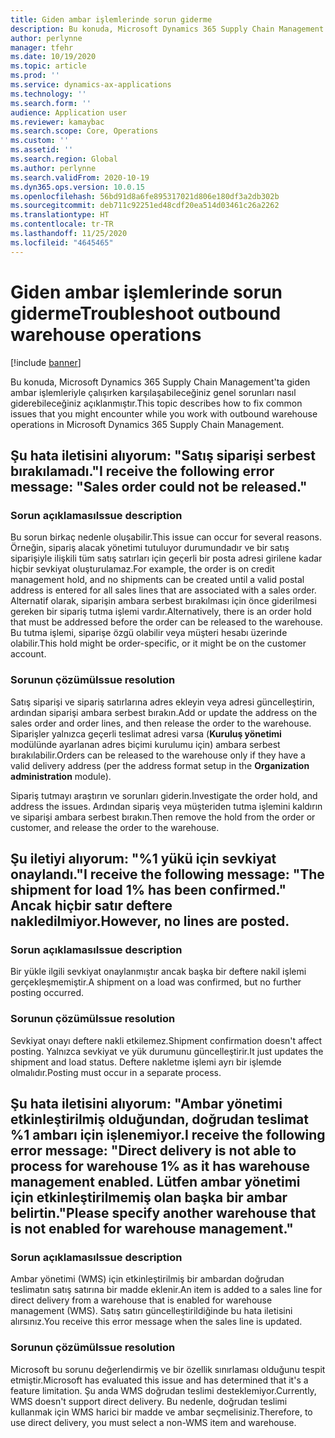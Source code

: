 ```yaml
---
title: Giden ambar işlemlerinde sorun giderme
description: Bu konuda, Microsoft Dynamics 365 Supply Chain Management'ta giden ambar işlemleriyle çalışırken karşılaşabileceğiniz genel sorunları nasıl giderebileceğiniz açıklanmıştır.
author: perlynne
manager: tfehr
ms.date: 10/19/2020
ms.topic: article
ms.prod: ''
ms.service: dynamics-ax-applications
ms.technology: ''
ms.search.form: ''
audience: Application user
ms.reviewer: kamaybac
ms.search.scope: Core, Operations
ms.custom: ''
ms.assetid: ''
ms.search.region: Global
ms.author: perlynne
ms.search.validFrom: 2020-10-19
ms.dyn365.ops.version: 10.0.15
ms.openlocfilehash: 56bd91d8a6fe895317021d806e180df3a2db302b
ms.sourcegitcommit: deb711c92251ed48cdf20ea514d03461c26a2262
ms.translationtype: HT
ms.contentlocale: tr-TR
ms.lasthandoff: 11/25/2020
ms.locfileid: "4645465"
---
```

# <a name="troubleshoot-outbound-warehouse-operations"></a><span data-ttu-id="3fd35-103">Giden ambar işlemlerinde sorun giderme</span><span class="sxs-lookup"><span data-stu-id="3fd35-103">Troubleshoot outbound warehouse operations</span></span>

[!include [banner](../includes/banner.md)]

<span data-ttu-id="3fd35-104">Bu konuda, Microsoft Dynamics 365 Supply Chain Management'ta giden ambar işlemleriyle çalışırken karşılaşabileceğiniz genel sorunları nasıl giderebileceğiniz açıklanmıştır.</span><span class="sxs-lookup"><span data-stu-id="3fd35-104">This topic describes how to fix common issues that you might encounter while you work with outbound warehouse operations in Microsoft Dynamics 365 Supply Chain Management.</span></span>

## <a name="i-receive-the-following-error-message-sales-order-could-not-be-released"></a><span data-ttu-id="3fd35-105">Şu hata iletisini alıyorum: "Satış siparişi serbest bırakılamadı."</span><span class="sxs-lookup"><span data-stu-id="3fd35-105">I receive the following error message: "Sales order could not be released."</span></span>

### <a name="issue-description"></a><span data-ttu-id="3fd35-106">Sorun açıklaması</span><span class="sxs-lookup"><span data-stu-id="3fd35-106">Issue description</span></span>

<span data-ttu-id="3fd35-107">Bu sorun birkaç nedenle oluşabilir.</span><span class="sxs-lookup"><span data-stu-id="3fd35-107">This issue can occur for several reasons.</span></span> <span data-ttu-id="3fd35-108">Örneğin, sipariş alacak yönetimi tutuluyor durumundadır ve bir satış siparişiyle ilişkili tüm satış satırları için geçerli bir posta adresi girilene kadar hiçbir sevkiyat oluşturulamaz.</span><span class="sxs-lookup"><span data-stu-id="3fd35-108">For example, the order is on credit management hold, and no shipments can be created until a valid postal address is entered for all sales lines that are associated with a sales order.</span></span> <span data-ttu-id="3fd35-109">Alternatif olarak, siparişin ambara serbest bırakılması için önce giderilmesi gereken bir sipariş tutma işlemi vardır.</span><span class="sxs-lookup"><span data-stu-id="3fd35-109">Alternatively, there is an order hold that must be addressed before the order can be released to the warehouse.</span></span> <span data-ttu-id="3fd35-110">Bu tutma işlemi, siparişe özgü olabilir veya müşteri hesabı üzerinde olabilir.</span><span class="sxs-lookup"><span data-stu-id="3fd35-110">This hold might be order-specific, or it might be on the customer account.</span></span>

### <a name="issue-resolution"></a><span data-ttu-id="3fd35-111">Sorunun çözümü</span><span class="sxs-lookup"><span data-stu-id="3fd35-111">Issue resolution</span></span>

<span data-ttu-id="3fd35-112">Satış siparişi ve sipariş satırlarına adres ekleyin veya adresi güncelleştirin, ardından siparişi ambara serbest bırakın.</span><span class="sxs-lookup"><span data-stu-id="3fd35-112">Add or update the address on the sales order and order lines, and then release the order to the warehouse.</span></span> <span data-ttu-id="3fd35-113">Siparişler yalnızca geçerli teslimat adresi varsa (**Kuruluş yönetimi** modülünde ayarlanan adres biçimi kurulumu için) ambara serbest bırakılabilir.</span><span class="sxs-lookup"><span data-stu-id="3fd35-113">Orders can be released to the warehouse only if they have a valid delivery address (per the address format setup in the **Organization administration** module).</span></span>

<span data-ttu-id="3fd35-114">Sipariş tutmayı araştırın ve sorunları giderin.</span><span class="sxs-lookup"><span data-stu-id="3fd35-114">Investigate the order hold, and address the issues.</span></span> <span data-ttu-id="3fd35-115">Ardından sipariş veya müşteriden tutma işlemini kaldırın ve siparişi ambara serbest bırakın.</span><span class="sxs-lookup"><span data-stu-id="3fd35-115">Then remove the hold from the order or customer, and release the order to the warehouse.</span></span>

## <a name="i-receive-the-following-message-the-shipment-for-load-1-has-been-confirmed-however-no-lines-are-posted"></a><span data-ttu-id="3fd35-116">Şu iletiyi alıyorum: "%1 yükü için sevkiyat onaylandı."</span><span class="sxs-lookup"><span data-stu-id="3fd35-116">I receive the following message: "The shipment for load 1% has been confirmed."</span></span> <span data-ttu-id="3fd35-117">Ancak hiçbir satır deftere nakledilmiyor.</span><span class="sxs-lookup"><span data-stu-id="3fd35-117">However, no lines are posted.</span></span>

### <a name="issue-description"></a><span data-ttu-id="3fd35-118">Sorun açıklaması</span><span class="sxs-lookup"><span data-stu-id="3fd35-118">Issue description</span></span>

<span data-ttu-id="3fd35-119">Bir yükle ilgili sevkiyat onaylanmıştır ancak başka bir deftere nakil işlemi gerçekleşmemiştir.</span><span class="sxs-lookup"><span data-stu-id="3fd35-119">A shipment on a load was confirmed, but no further posting occurred.</span></span>

### <a name="issue-resolution"></a><span data-ttu-id="3fd35-120">Sorunun çözümü</span><span class="sxs-lookup"><span data-stu-id="3fd35-120">Issue resolution</span></span>

<span data-ttu-id="3fd35-121">Sevkiyat onayı deftere nakli etkilemez.</span><span class="sxs-lookup"><span data-stu-id="3fd35-121">Shipment confirmation doesn't affect posting.</span></span> <span data-ttu-id="3fd35-122">Yalnızca sevkiyat ve yük durumunu güncelleştirir.</span><span class="sxs-lookup"><span data-stu-id="3fd35-122">It just updates the shipment and load status.</span></span> <span data-ttu-id="3fd35-123">Deftere nakletme işlemi ayrı bir işlemde olmalıdır.</span><span class="sxs-lookup"><span data-stu-id="3fd35-123">Posting must occur in a separate process.</span></span>

## <a name="i-receive-the-following-error-message-direct-delivery-is-not-able-to-process-for-warehouse-1-as-it-has-warehouse-management-enabled-please-specify-another-warehouse-that-is-not-enabled-for-warehouse-management"></a><span data-ttu-id="3fd35-124">Şu hata iletisini alıyorum: "Ambar yönetimi etkinleştirilmiş olduğundan, doğrudan teslimat %1 ambarı için işlenemiyor.</span><span class="sxs-lookup"><span data-stu-id="3fd35-124">I receive the following error message: "Direct delivery is not able to process for warehouse 1% as it has warehouse management enabled.</span></span> <span data-ttu-id="3fd35-125">Lütfen ambar yönetimi için etkinleştirilmemiş olan başka bir ambar belirtin."</span><span class="sxs-lookup"><span data-stu-id="3fd35-125">Please specify another warehouse that is not enabled for warehouse management."</span></span>

### <a name="issue-description"></a><span data-ttu-id="3fd35-126">Sorun açıklaması</span><span class="sxs-lookup"><span data-stu-id="3fd35-126">Issue description</span></span>

<span data-ttu-id="3fd35-127">Ambar yönetimi (WMS) için etkinleştirilmiş bir ambardan doğrudan teslimatın satış satırına bir madde eklenir.</span><span class="sxs-lookup"><span data-stu-id="3fd35-127">An item is added to a sales line for direct delivery from a warehouse that is enabled for warehouse management (WMS).</span></span> <span data-ttu-id="3fd35-128">Satış satırı güncelleştirildiğinde bu hata iletisini alırsınız.</span><span class="sxs-lookup"><span data-stu-id="3fd35-128">You receive this error message when the sales line is updated.</span></span> 

### <a name="issue-resolution"></a><span data-ttu-id="3fd35-129">Sorunun çözümü</span><span class="sxs-lookup"><span data-stu-id="3fd35-129">Issue resolution</span></span>

<span data-ttu-id="3fd35-130">Microsoft bu sorunu değerlendirmiş ve bir özellik sınırlaması olduğunu tespit etmiştir.</span><span class="sxs-lookup"><span data-stu-id="3fd35-130">Microsoft has evaluated this issue and has determined that it's a feature limitation.</span></span> <span data-ttu-id="3fd35-131">Şu anda WMS doğrudan teslimi desteklemiyor.</span><span class="sxs-lookup"><span data-stu-id="3fd35-131">Currently, WMS doesn't support direct delivery.</span></span> <span data-ttu-id="3fd35-132">Bu nedenle, doğrudan teslimi kullanmak için WMS harici bir madde ve ambar seçmelisiniz.</span><span class="sxs-lookup"><span data-stu-id="3fd35-132">Therefore, to use direct delivery, you must select a non-WMS item and warehouse.</span></span>
